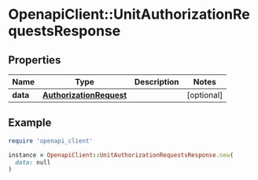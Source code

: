 # OpenapiClient::UnitAuthorizationRequestsResponse

## Properties

| Name | Type | Description | Notes |
| ---- | ---- | ----------- | ----- |
| **data** | [**AuthorizationRequest**](AuthorizationRequest.md) |  | [optional] |

## Example

```ruby
require 'openapi_client'

instance = OpenapiClient::UnitAuthorizationRequestsResponse.new(
  data: null
)
```

